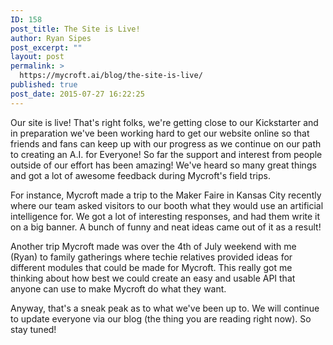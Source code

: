 ```yaml
---
ID: 158
post_title: The Site is Live!
author: Ryan Sipes
post_excerpt: ""
layout: post
permalink: >
  https://mycroft.ai/blog/the-site-is-live/
published: true
post_date: 2015-07-27 16:22:25
---
```

Our site is live! That's right folks, we're getting close to our Kickstarter and in preparation we've been working hard to get our website online so that friends and fans can keep up with our progress as we continue on our path to creating an A.I. for Everyone! So far the support and interest from people outside of our effort has been amazing! We've heard so many great things and got a lot of awesome feedback during Mycroft's field trips.

For instance, Mycroft made a trip to the Maker Faire in Kansas City recently where our team asked visitors to our booth what they would use an artificial intelligence for. We got a lot of interesting responses, and had them write it on a big banner. A bunch of funny and neat ideas came out of it as a result!

Another trip Mycroft made was over the 4th of July weekend with me (Ryan) to family gatherings where techie relatives provided ideas for different modules that could be made for Mycroft. This really got me thinking about how best we could create an easy and usable API that anyone can use to make Mycroft do what they want.

Anyway, that's a sneak peak as to what we've been up to. We will continue to update everyone via our blog (the thing you are reading right now). So stay tuned!